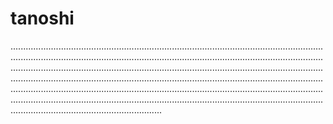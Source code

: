 # tanoshi

....................................................................................................................................................................................................................................................................................................................................................................................................................................................................................................................................................................................................................................................................................................................................................................................................................................